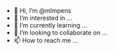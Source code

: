 - 👋 Hi, I’m @mlmpens
- 👀 I’m interested in ...
- 🌱 I’m currently learning ...
- 💞️ I’m looking to collaborate on ...
- 📫 How to reach me ...

<!---
mlmpens/mlmpens is a ✨ special ✨ repository because its `README.md` (this file) appears on your GitHub profile.
You can click the Preview link to take a look at your changes.
--->
